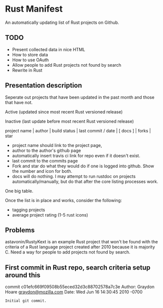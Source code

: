 # Rust Manifest

An automatically updating list of Rust projects on Github.

## TODO

* Present collected data in nice HTML
* How to store data
* How to use OAuth
* Allow people to add Rust projects not found by search
* Rewrite in Rust

## Presentation description

Seperate out projects that have been updated in the past month and those that have not.

Active (updated since most recent Rust versioned release)

Inactive (last update before most recent Rust versioned release)

project name | author | build status | last commit / date | [ docs ] | forks | star

* project name should link to the project page,
* author to the author's github page
* automatically insert travis ci link for repo even if it doesn't exist.
* last commit to the commits page
* Fork and star do what they would do if one is logged into github. Show the number and icon for both.
* docs will do nothing. I may attempt to run rustdoc on projects automatically/manually, but do that after the core listing processes work.


One big table.

Once the list is in place and works, consider the following:

* tagging projects
* average project rating (1-5 rust icons)

## Problems

astavonin/RustyKext is an example Rust project that won't be found with the criteria of a Rust language project created after 2010 because it is majority C. Need a way for people to add projects not found by search.

## First commit in Rust repo, search criteria setup around this

commit c01efc669f09508b55eced32d3c88702578a7c3e
Author: Graydon Hoare <graydon@mozilla.com>
Date:   Wed Jun 16 14:30:45 2010 -0700

    Initial git commit.
